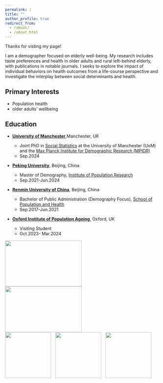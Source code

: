 ```yaml
---
permalink: /
title: ""
author_profile: true
redirect_from: 
  - /about/
  - /about.html
---
```


Thanks for visting my page! 

I am a demographer focused on elderly well-being. My research includes taste preferences and health in older adults and rural left-behind elderly, with publications in notable journals. I seeks to explore the impact of individual behaviors on health outcomes from a life-course perspective and investigate the interplay between social determinants and health. 

Primary Interests
------
- Population health
- older adults' wellbeing

Education
------
- **[University of Manchester](https://www.manchester.ac.uk/)**,Manchester, UK
  - Joint PhD in [Social Statistics](https://www.socialsciences.manchester.ac.uk)  at the University of Manchester (UoM) and the [Max Planck Institute for Demographic Research (MPIDR)](https://www.demogr.mpg.de/en)
  - Sep.2024
    
- **[Peking University](https://english.pku.edu.cn/)**, Beijing, China
  - Master of Demography, [Institute of Population Research](https://ipr.pku.edu.cn/)   
  - Sep.2021-Jun.2024
 
- **[Renmin University of China](https://en.ruc.edu.cn/)**, Beijing, China
  - Bachelor of Public Administration (Demography Focus), [School of Population and Health](http://sph.ruc.edu.cn/index.htm)
  - Sep.2017-Jun.2021                 

- **[Oxford Institute of Population Ageing](https://www.ageing.ox.ac.uk/)**, Oxford, UK
  -  Visiting Student   
  -  Oct.2023- Mar.2024
                                                                         
<div class="text-center">
    <div class="row">
        <!-- First row with two larger images -->
        <div class="col-12 mb-3">
            <img class="img-circle" src="https://dianqi-yuan.github.io/images/uom.png" style="width:250px; height:150px; margin-right:10px;">
            <img class="img-circle" src="https://dianqi-yuan.github.io/images/mpi.png" style="width:250px; height:150px;">
        </div>
    </div>
    <div class="row">
        <!-- Second row with three smaller images -->
        <div class="col-12">
            <img class="img-circle" src="https://dianqi-yuan.github.io/images/PKU.png" style="width:150px; height:150px; margin-right:10px;">
            <img class="img-circle" src="https://dianqi-yuan.github.io/images/RM.png" style="width:150px; height:150px; margin-right:10px;">
            <img class="img-circle" src="https://dianqi-yuan.github.io/images/OXFORD.png" style="width:150px; height:150px;">
        </div>
    </div>
</div>


